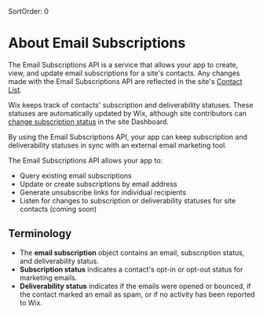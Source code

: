 SortOrder: 0
# About Email Subscriptions

The Email Subscriptions API is a service
that allows your app to create, view, and update email subscriptions
for a site's contacts.
Any changes made with the Email Subscriptions API
are reflected in the site's [Contact List][contact-list].

Wix keeps track of contacts' subscription and deliverability statuses.
These statuses are automatically updated by Wix,
although site contributors can
[change subscription status][change-subscription-status]
in the site Dashboard.

By using the Email Subscriptions API,
your app can keep subscription and deliverability statuses
in sync with an external email marketing tool.

The Email Subscriptions API allows your app to:

- Query existing email subscriptions
- Update or create subscriptions by email address
- Generate unsubscribe links for individual recipients
- Listen for changes to subscription or deliverability statuses
  for site contacts
  (coming soon)

## Terminology

- The **email subscription** object contains an email,
  subscription status, and deliverability status.
- **Subscription status** indicates a contact's opt-in or opt-out status
  for marketing emails.
- **Deliverability status** indicates if the emails were opened or bounced,
  if the contact marked an email as spam,
  or if no activity has been reported to Wix.

[contact-list]: https://support.wix.com/en/article/about-your-contact-list
[change-subscription-status]: https://support.wix.com/en/article/changing-the-subscription-status-of-a-contact